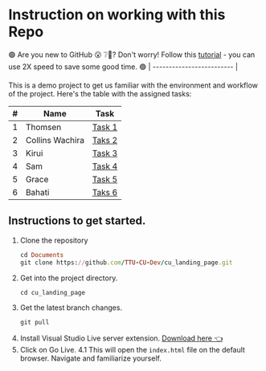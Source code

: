 # Instruction on working with this Repo



🟢 Are you new to GitHub 😮 ❔🤔? Don't worry! Follow this [tutorial](https://www.youtube.com/watch?v=AdzKzlp66sQ) - you can use 2X speed to save some good time. 🟢
| ------------------------- |

This is a demo project to get us familiar with the environment and workflow of the project.
Here's the table with the assigned tasks:

| #   | Name      | Task                                                           |
| --- | --------- | --------------------------------------------------------------- |
| 1  | Thomsen| [Task 1](https://github.com/orgs/TTU-CU-Dev/projects/3?pane=issue&itemId=44968041)|
| 2  | Collins Wachira|[Taks 2](https://github.com/orgs/TTU-CU-Dev/projects/3?pane=issue&itemId=44722425)|
| 3  | Kirui |[Task 3](https://github.com/orgs/TTU-CU-Dev/projects/3?pane=issue&itemId=44722347)|
| 4  | Sam |[Task 4](https://github.com/orgs/TTU-CU-Dev/projects/3?pane=issue&itemId=44722327)|
| 5  | Grace | [Task 5](https://github.com/orgs/TTU-CU-Dev/projects/3?pane=issue&itemId=44722285)|
| 6  | Bahati | [Taks 6](https://github.com/orgs/TTU-CU-Dev/projects/3?pane=issue&itemId=44722285)|

## Instructions to get started.
1. Clone the repository
   ```ruby
   cd Documents
   git clone https://github.com/TTU-CU-Dev/cu_landing_page.git
   ```
2. Get into the project directory.
   ```ruby
   cd cu_landing_page
   ```
3. Get the latest branch changes.
   ```ruby
   git pull
   ```
4. Install Visual Studio Live server extension. [Download here 👈](https://marketplace.visualstudio.com/items?itemName=ritwickdey.LiveServer)
5. Click on Go Live.
  4.1 This will open the `index.html` file on the default browser.
   Navigate and familiarize yourself.
